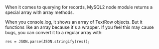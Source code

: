 When it comes to querying for records, MySQL2 node module returns a special array with array methods. 

When you console.log, it shows an array of TextRow objects. But it functions like an array because it's a wrapper. If you feel this may cause bugs, you can convert it to a regular array with:
```
res = JSON.parse(JSON.stringify(res));
```